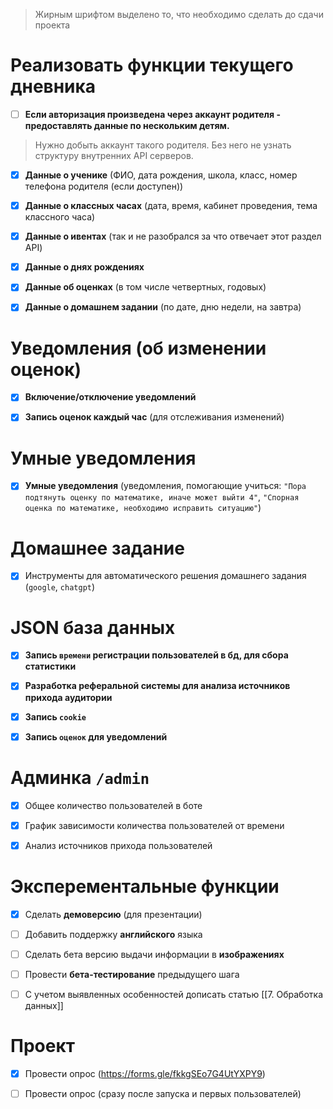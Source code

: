 > Жирным шрифтом выделено то, что необходимо сделать до сдачи проекта

# Реализовать функции текущего дневника

- [ ] **Если авторизация произведена через аккаунт родителя - предоставлять данные по нескольким детям.**

> Нужно добыть аккаунт такого родителя.
> Без него не узнать структуру внутренних API серверов.

- [x] **Данные о ученике** (ФИО, дата рождения, школа, класс, номер телефона родителя (если доступен))

- [x] **Данные о классных часах** (дата, время, кабинет проведения, тема классного часа)

- [x] **Данные о ивентах** (так и не разобрался за что отвечает этот раздел API)

- [x] **Данные о днях рождениях**

- [x] **Данные об оценках** (в том числе четвертных, годовых)

- [x] **Данные о домашнем задании** (по дате, дню недели, на завтра)

# Уведомления (об изменении оценок)

- [x] **Включение/отключение уведомлений**

- [x] **Запись оценок каждый час** (для отслеживания изменений)

# Умные уведомления
	
- [x] **Умные уведомления** (уведомления, помогающие учиться: `"Пора подтянуть оценку по математике, иначе может выйти 4"`, `"Спорная оценка по математике, необходимо исправить ситуацию"`)

# Домашнее задание

- [x] Инструменты для автоматического решения домашнего задания (`google`, `chatgpt`)
	
# JSON база данных

- [x] **Запись `времени` регистрации пользователей в бд, для сбора статистики**

- [x] **Разработка реферальной системы для анализа источников прихода аудитории**

- [x] **Запись `cookie`**

- [x] **Запись `оценок` для уведомлений**


# Админка `/admin`

- [x] Общее количество пользователей в боте

- [x] График зависимости количества пользователей от времени

- [x] Анализ источников прихода пользователей

# Эксперементальные функции

- [x] Сделать **демоверсию** (для презентации)

- [ ] Добавить поддержку **английского** языка

- [ ] Сделать бета версию выдачи информации в **изображениях** 

- [ ] Провести **бета-тестирование** предыдущего шага

- [ ] С учетом выявленных особенностей дописать статью [[7. Обработка данных]]

# Проект

- [x] Провести опрос (https://forms.gle/fkkgSEo7G4UtYXPY9)

- [ ] Провести опрос (сразу после запуска и первых пользователей)
